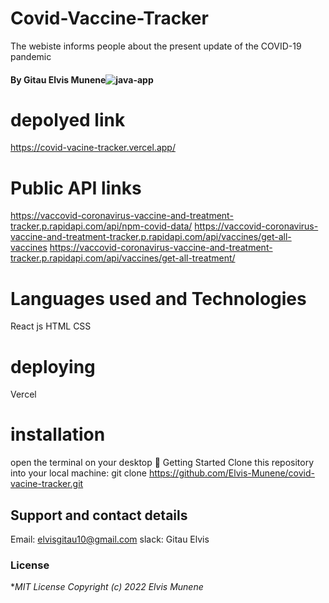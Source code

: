 # Covid-Vaccine-Tracker

The webiste informs people about the present update of the COVID-19 pandemic

#### By **Gitau Elvis Munene**![java-app]("./screen_shot.png")

# depolyed link
https://covid-vacine-tracker.vercel.app/
# Public API links

https://vaccovid-coronavirus-vaccine-and-treatment-tracker.p.rapidapi.com/api/npm-covid-data/
https://vaccovid-coronavirus-vaccine-and-treatment-tracker.p.rapidapi.com/api/vaccines/get-all-vaccines
https://vaccovid-coronavirus-vaccine-and-treatment-tracker.p.rapidapi.com/api/vaccines/get-all-treatment/

# Languages used and Technologies

React js
HTML
CSS

# deploying
Vercel
# installation

open the terminal on your desktop
🚀 Getting Started
Clone this repository into your local machine:
git clone https://github.com/Elvis-Munene/covid-vacine-tracker.git

## Support and contact details

Email: elvisgitau10@gmail.com
slack: Gitau Elvis

### License

\*_MIT License Copyright (c) 2022 Elvis Munene_
